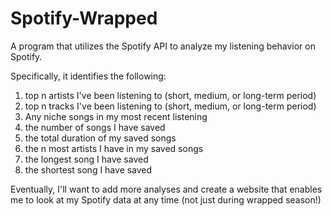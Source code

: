 # Spotify-Wrapped
A program that utilizes the Spotify API to analyze my listening behavior on Spotify. 

Specifically, it identifies the following:
1) top n artists I've been listening to (short, medium, or long-term period)
2) top n tracks I've been listening to (short, medium, or long-term period)
3) Any niche songs in my most recent listening
4) the number of songs I have saved
5) the total duration of my saved songs
6) the n most artists I have in my saved songs
7) the longest song I have saved
8) the shortest song I have saved

Eventually, I'll want to add more analyses and create a website that enables me to look at my Spotify data at any time (not just during wrapped season!)
